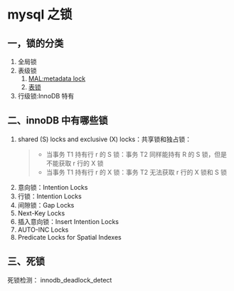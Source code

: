 # mysql 之锁

## 一，锁的分类

1. 全局锁
2. 表级锁
   1. [MAL:metadata lock](https://dev.mysql.com/doc/refman/5.7/en/metadata-locking.html)
   2. [表锁](https://dev.mysql.com/doc/refman/5.7/en/lock-tables.html)
3. 行级锁:InnoDB 特有

## 二、innoDB 中有哪些锁

1.  shared (S) locks and exclusive (X) locks：共享锁和独占锁：
    > - 当事务 T1 持有行 r 的 S 锁：事务 T2 同样能持有 R 的 S 锁，但是不能获取 r 行的 X 锁
    > - 当事务 T1 持有行 r 的 X 锁：事务 T2 无法获取 r 行的 X 锁和 S 锁
2.  意向锁：Intention Locks
3.  行锁：Intention Locks
4.  间隙锁：Gap Locks
5.  Next-Key Locks
6.  插入意向锁：Insert Intention Locks
7.  AUTO-INC Locks
8.  Predicate Locks for Spatial Indexes

## 三、死锁

死锁检测： innodb_deadlock_detect
